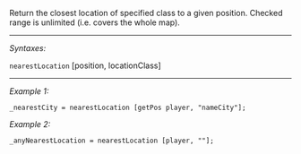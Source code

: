 Return the closest location of specified class to a given position. Checked range is unlimited (i.e. covers the whole map).


---
*Syntaxes:*

`nearestLocation` [position, locationClass]

---
*Example 1:*

```sqf
_nearestCity = nearestLocation [getPos player, "nameCity"];
```

*Example 2:*

```sqf
_anyNearestLocation = nearestLocation [player, ""];
```